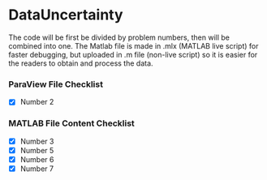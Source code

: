 # DataUncertainty
The code will be first be divided by problem numbers, then will be combined into one. 
The Matlab file is made in .mlx (MATLAB live script) for faster debugging, but uploaded in .m file (non-live script) so it is easier for the readers to obtain and process the data. 

### ParaView File Checklist
- [x] Number 2

### MATLAB File Content Checklist
- [x] Number 3 
- [x] Number 5
- [x] Number 6
- [x] Number 7
